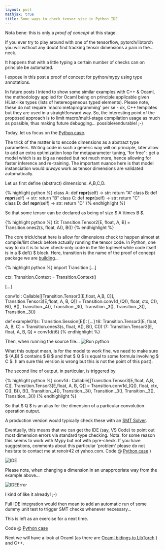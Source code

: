 ```yaml
---
layout: post
mathjax: true
title: Some ways to check tensor size in Python IDE
---
```

Nota bene: this is only a *proof of concept* at this stage.

If you ever try to play around with one of the tensorflow, pytorch/libtorch you will without any doubt find tracking tensor
dimensions a pain in the... neck.

It happens that with a little typing a certain number of checks can on principle be automated.

I expose in this post a proof of concept for python/mypy using type annotations.

In future posts I intend to show some similar examples with C++ & Ocaml, the methodology applied for Ocaml being on principle 
applicable given HList-like types (lists of hetereogeneous typed elements). Please note, 
these do not require 'macro metaprogramming' per se - ok, C++ templates but they are used in a straightforward way. 
So, the interesting point of the proposed approach is to limit macro/multi-stage compilation usage as much as possible, 
thus making future debugging... possible/endurable! ;-)

Today, let us focus on the [Python case](https://github.com/zeta1999/TensorDimCheckIDEPython).

The trick of the matter is to encode dimensions as a abstract type parameters. Writing code in such a generic way will 
on principle, later allow to add an extra optimization loop for metaparameter tuning, 'for free' : get a model which is as big
as needed but not much more, hence allowing for faster inference and re-training. The important nuance here is that model 
instanciation would *always* work as tensor dimensions are validated automatically.

Let us first define (abstract) dimensions: A,B,C,D.

{% highlight python %}
class A:
    def __repr__(self) -> str:
        return "A"
class B:
    def __repr__(self) -> str:
        return "B"
class C:
    def __repr__(self) -> str:
        return "C"    
class D:
    def __repr__(self) -> str:
        return "D"
{% endhighlight %}

So that some tensor can be declared as being of size $ A \times B $.

{% highlight python %}
t3: Transition.Tensor2[E, float, A, B]
  = Transition.ones2(s, float, A(), B())
{% endhighlight %}

The core trick/cheat here is allow for dimensions check to happen almost at compile/lint check before actually running the 
tensor code.
In Python, one way to do it is to have check-only code in the file toplevel while code itself is in a $ def() $ block.
Here, transition is the name of the proof of concept package we are 
[building](https://github.com/zeta1999/TensorDimCheckIDEPython)...

{% highlight python %}
import Transition
[...]

ctx: Transition.Context = Transition.Context()

[...]

conv1d : Callable[[Transition.Tensor3[E,float, A,B, C]],
    Transition.Tensor3[E,float, A, B, Q]] 
    = Transition.conv1d_(Q(), 
    float, ctx, C(), B(), B(), 
    Transition._4(), 
    Transition._3(), 
    Transition._3(), 
    Transition._3(), 
    Transition._3()) 

def example01(s: Transition.Session[E]):
    [...]
    t6: Transition.Tensor3[E, float, A, B, C] 
    = Transition.ones3(s, float, A(), B(), C())
    t7: Transition.Tensor3[E, float, A, B, Q] = conv1d(t6)
{% endhighlight %}

Then, when running the source file...
![Run python](https://zeta1999.github.io/renoir42//images/TensorDimCheckIDEPython/RunPython.png)

What this output mean, is for the model to work fine, we need to make sure $ (A,B) $ contains $ B $ and 
that $ Q $ is equal to some formula involving $ C $. (I am sure this version is wrong but this is not the point
of this post). 

The second line of output, in particular, is triggered by 

{% highlight python %}
conv1d : Callable[[Transition.Tensor3[E,float, A,B, C]],
    Transition.Tensor3[E,float, A, B, Q]] 
    = Transition.conv1d_(Q(), 
    float, ctx, C(), B(), B(), 
    Transition._4(), 
    Transition._3(), 
    Transition._3(), 
    Transition._3(), 
    Transition._3()) 
{% endhighlight %}

So that $ Q $ is an alias for the dimension of a particular convolution operation output.

A production version would typically check these with an [SMT Solver](https://rise4fun.com/z3).

Eventually, this means that we can get the IDE (say, VS Code) to point out most dimension errors via standard type checking.
Nota: for some reason this seems to work with Mypy but not with pyre-check. If you have suggestions,
comments about this particular 'problem' please do not hesitate to contact me at renoir42 _at_ yahoo.com.
Code @ [Python case](https://github.com/zeta1999/TensorDimCheckIDEPython) )

![IDE](https://zeta1999.github.io/renoir42//images/TensorDimCheckIDEPython/IDE.png)

Please note, when changing a dimension in an unappropriate way from the example above...

![IDEError](https://zeta1999.github.io/renoir42//images/TensorDimCheckIDEPython/IDEError.png)

I kind of like it already! ;-)

Full IDE integration would then mean to add an automatic run of some dummy unit test to trigger SMT checks whenever necessary...

This is left as an exercise for a next time.

Code @ [Python case](https://github.com/zeta1999/TensorDimCheckIDEPython)

Next we will have a look at Ocaml (as there are [Ocaml bidings to LibTorch](https://github.com/LaurentMazare/ocaml-torch) ) and
C++.
